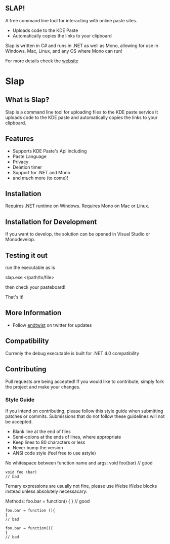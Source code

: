 SLAP!
---------------

A free command line tool for interacting with online paste sites.

  - Uploads code to the KDE Paste
  - Automatically copies the links to your clipboard

Slap is written in C# and runs in .NET as well as Mono, allowing for use in Windows, Mac, Linux, and any OS where Mono can run!

For more details check the [website]

  [website]: http://crowell.github.com/slap/main.html
  
# Slap

## What is Slap?

Slap is a command line tool for uploading files to the KDE paste service
It uploads code to the KDE paste and automatically copies the links to your clipboard.

## Features

* Supports KDE Paste's Api including
* Paste Language
* Privacy
* Deletion timer
* Support for .NET and Mono
* and _much_ more (to come)!

## Installation

Requires .NET runtime on Windows.  Requires Mono on Mac or Linux.

## Installation for Development

If you want to develop, the solution can be opened in Visual Studio or Monodevelop.


## Testing it out

run the executable as is

slap.exe </path/to/file> 

then check your pasteboard!

That's it!

## More Information

* Follow [endtwist](http://twitter.com/jeffreycrowell) on twitter for updates

## Compatibility

Currenly the debug executable is built for .NET 4.0 compatibility

## Contributing

Pull requests are being accepted! If you would like to contribute, simply fork
the project and make your changes.

### Style Guide

If you intend on contributing, please follow this style guide when submitting
patches or commits. Submissions that do not follow these guidelines will not
be accepted.

* Blank line at the end of files
* Semi-colons at the ends of lines, where appropriate
* Keep lines to 80 characters or less
* Never bump the version
* ANSI code style (feel free to use astyle)

No whitespace between function name and args:
    void foo(bar)
    // good
    
    void foo (bar)
    // bad


Ternary expressions are usually not fine, please use if/else if/else blocks instead unless absolutely necessacary:


Methods:
    foo.bar = function() 
    {
    }
    // good
    
    foo.bar = function (){
    }
    // bad
    
    foo.bar = function(){
    }
    // bad
